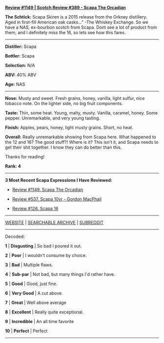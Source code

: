 
[**Review #1149 | Scotch Review #389 - Scapa The Orcadian**]( https://t8ke.review/review-1149-scapa-skiren/)

**The Schtick:** Scapa Skiren is a 2015 release from the Orkney distillery. Aged in first-fill American oak casks..." -The Whiskey Exchange. So we have a NAS, ex-bourbon scotch from Scapa. Dont see a lot of product from them, and I definitely miss the 16, so lets see how this fares. 

-----

**Distiller:** Scapa

**Bottler:** Scapa  

**Selection:** N/A

**ABV:**  40% ABV

**Age:** NAS 

-----

**Nose:**  Musty and sweet. Fresh grains, honey, vanilla, light sulfur, nice tobacco note. On the lighter side, no big fruit components. 

**Taste:** Thin, some heat. Young, malty, musty. Vanilla, caramel, honey. Some pepper. Unremarkable, and very young tasting. 

**Finish:** Apples, pears, honey, light musty grains. Short, no heat. 

**Overall:** Really unremarkable showing from Scapa here. What happened to the 12 and 16? The good stuff?! Where is it? This isn't it, and Scapa needs to get their shit together. I know they can do better than this. 

Thanks for reading!

**Rank: 4**

----- 

**3 Most Recent Scapa Expressions I Have Reviewed:** 

- [Review #1149. Scapa The Orcadian]( https://t8ke.review/review-1149-scapa-skiren/) 

- [Review #537. Scapa 10yr - Gordon MacPhail]( https://t8ke.review/review-537-scapa-10-gordon-macphail/) 

- [Review #126. Scapa 16]( https://t8ke.review/review-126-scapa-16/) 

-----

[WEBSITE](https://t8ke.review) | [SEARCHABLE ARCHIVE](https://t8ke.review/review-archive/) | [SUBREDDIT](https://reddit.com/r/t8kereviews)

-----

Decoded:

**1** | **Disgusting** | So bad I poured it out.

**2** | **Poor** | I wouldn't consume by choice.

**3** | **Bad** | Multiple flaws.

**4** | **Sub-par** | Not bad, but many things I'd rather have.

**5** | **Good** | Good, just fine.

**6** | **Very Good** | A cut above.

**7** | **Great** | Well above average

**8** | **Excellent** | Really quite exceptional.

**9** | **Incredible** | An all time favorite

**10** | **Perfect** | Perfect

----

